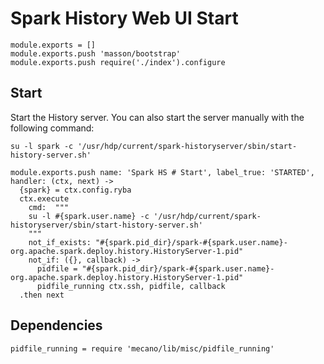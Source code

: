 # Spark History Web UI Start

    module.exports = []
    module.exports.push 'masson/bootstrap'
    module.exports.push require('./index').configure

## Start

Start the History server. You can also start the server manually with the
following command:

```
su -l spark -c '/usr/hdp/current/spark-historyserver/sbin/start-history-server.sh'
```

    module.exports.push name: 'Spark HS # Start', label_true: 'STARTED', handler: (ctx, next) ->
      {spark} = ctx.config.ryba
      ctx.execute
        cmd:  """
        su -l #{spark.user.name} -c '/usr/hdp/current/spark-historyserver/sbin/start-history-server.sh'
        """
        not_if_exists: "#{spark.pid_dir}/spark-#{spark.user.name}-org.apache.spark.deploy.history.HistoryServer-1.pid"
        not_if: ({}, callback) ->
          pidfile = "#{spark.pid_dir}/spark-#{spark.user.name}-org.apache.spark.deploy.history.HistoryServer-1.pid"
          pidfile_running ctx.ssh, pidfile, callback
      .then next

## Dependencies

    pidfile_running = require 'mecano/lib/misc/pidfile_running'
